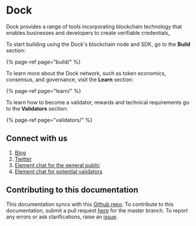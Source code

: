 # Dock

Dock provides a range of tools incorporating blockchain technology that enables businesses and developers to create verifiable credentials[.    
](https://www.dock.io/#Getting-started)

To start building using the Dock's blockchain node and SDK, go to the **Build** section:

{% page-ref page="build/" %}

To learn more about the Dock network, such as token economics, consensus, and governance, visit the **Learn** section:

{% page-ref page="learn/" %}

To learn how to become a validator, rewards and technical requirements go to the **Validators** section:

{% page-ref page="validators/" %}

## Connect with us

1. [Blog](https://blog.dock.io/)
2. [Twitter](https://twitter.com/docknetwork)
3. [Element chat for the general public](https://riot.im/app/#/room/#!KpPIERdKQjLTTwsOkn:matrix.org)
4. [Element chat for potential validators](https://riot.im/app/#/room/!JJIgSJFKgMAuxFYkTs:matrix.org)

## Contributing to this documentation

This documentation syncs with this [Github repo](https://github.com/docknetwork/gitbook-documentation). To contribute to this documentation, submit a pull request [here](https://github.com/docknetwork/gitbook-documentation/pulls) for the master branch. To report any errors or ask clarifications, raise an [issue](https://github.com/docknetwork/gitbook-documentation/issues).

